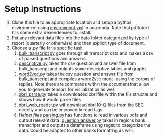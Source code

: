 # Setup Instructions
1) Clone this file to an appropriate location and setup a python environment using [environment.yml](environment.yml) in anaconda. Note that pdftotext has some extra dependencies to install.
2) Put any relevant data files into the data folder categorized by type of report (quarterly or otherwise) and then explicit type of document.
3) Choose a .py file for a specific task
    1) [bulk_transcript.py](.code/bulk_transcript.py) goes through all transcript data and makes a csv of parsed questions and answers.
    2) [descriptive.py](./code/descriptive.py) takes the csv question and answer file from bulk_transcript and outputs some descriptive tables and graphs.
    3) [word2vec.py](./code/word2vec.py) takes the csv question and answer file from bulk_transcript and compiles a word2vec model using the corpus of replies. Note there are commands within the document that allow you to generate tensors for visualization as well.
    4) [xbrl_parse.py](.code/xbrl_parse.py) takes a downloaded xbrl file within the file structre and shows how it would parse files.
    5) [xbrl_web_reader.py](./code/xbrl_web_reader.py) will download xbrl 10-Q files from the SEC directly and can be improved to read tags.
    6) _Helper files_ [parsing.py](./code/parsing.py) has functions to read in various pdfs and output relevant data. [question_answer.py](./code/question_answer.py) takes in regions bank transcripts and outputs a dataframe using regex to categorize the data. Could be adapted to other banks formatting as well.